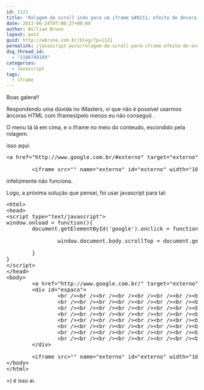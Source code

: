 ```yaml
---
id: 1121
title: 'Rolagem de scroll indo para um iframe &#8211; efeito de âncora'
date: 2011-06-24T07:00:27+00:00
author: William Bruno
layout: post
guid: http://wbruno.com.br/blog/?p=1121
permalink: /javascript-puro/rolagem-de-scroll-para-iframe-efeito-de-ancora/
dsq_thread_id:
  - "2106749189"
categories:
  - Javascript
tags:
  - iframe
---
```

Boas galera!!

Respondendo uma dúvida no iMasters, vi que não é possível usarmos âncoras HTML com iframes(pelo menos eu não consegui) .
  
O menu tá lá em cima, e o iframe no meio do conteudo, escondido pela rolagem.
  
<!--more-->


  
isso aqui:

<pre name="code" class="html">&lt;a href="http://www.google.com.br/#externo" target="externo" id="google">google&lt;/a>
        
        &lt;iframe src="" name="externo" id="externo" width="1000px">&lt;/iframe></pre>

infelizmente não funciona.

Logo, a próxima solução que pensei, foi usar javascript para tal:

<pre name="code" class="html">&lt;html>
&lt;head>
&lt;script type="text/javascript">
window.onload = function(){
        document.getElementById('google').onclick = function(){
        
                window.document.body.scrollTop = document.getElementById('externo').offsetTop;
        
        }
}       
&lt;/script>
&lt;/head>
&lt;body>
        &lt;a href="http://www.google.com.br/" target="externo" id="google">google&lt;/a>
        &lt;div id="espaco">
                &lt;br />&lt;br />&lt;br />&lt;br />&lt;br />&lt;br />&lt;br />&lt;br />&lt;br />&lt;br />&lt;br />&lt;br />&lt;br />&lt;br />
                &lt;br />&lt;br />&lt;br />&lt;br />&lt;br />&lt;br />&lt;br />&lt;br />&lt;br />&lt;br />&lt;br />&lt;br />&lt;br />&lt;br />
                &lt;br />&lt;br />&lt;br />&lt;br />&lt;br />&lt;br />&lt;br />&lt;br />&lt;br />&lt;br />&lt;br />&lt;br />&lt;br />&lt;br />
                &lt;br />&lt;br />&lt;br />&lt;br />&lt;br />&lt;br />&lt;br />&lt;br />&lt;br />&lt;br />&lt;br />&lt;br />&lt;br />&lt;br />
                &lt;br />&lt;br />&lt;br />&lt;br />&lt;br />&lt;br />&lt;br />&lt;br />&lt;br />&lt;br />&lt;br />&lt;br />&lt;br />&lt;br />
                &lt;br />&lt;br />&lt;br />&lt;br />&lt;br />&lt;br />&lt;br />&lt;br />&lt;br />&lt;br />&lt;br />&lt;br />&lt;br />&lt;br />
                &lt;br />&lt;br />&lt;br />&lt;br />&lt;br />&lt;br />&lt;br />&lt;br />&lt;br />&lt;br />&lt;br />&lt;br />&lt;br />&lt;br />
                &lt;br />&lt;br />&lt;br />&lt;br />&lt;br />&lt;br />&lt;br />&lt;br />&lt;br />&lt;br />&lt;br />&lt;br />&lt;br />&lt;br />
        &lt;/div>
        
        &lt;iframe src="" name="externo" id="externo" width="1000px">&lt;/iframe>
&lt;/body>
&lt;/html>
</pre>

=) é isso ai.